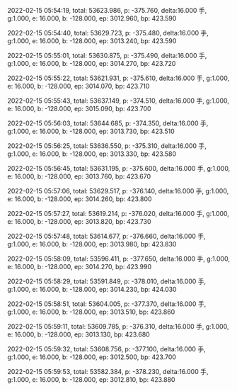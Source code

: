 2022-02-15 05:54:19, total: 53623.986, p: -375.760, delta:16.000 手, g:1.000, e: 16.000, b: -128.000, ep: 3012.960, bp: 423.590

2022-02-15 05:54:40, total: 53629.723, p: -375.480, delta:16.000 手, g:1.000, e: 16.000, b: -128.000, ep: 3013.240, bp: 423.590

2022-02-15 05:55:01, total: 53630.875, p: -375.490, delta:16.000 手, g:1.000, e: 16.000, b: -128.000, ep: 3014.270, bp: 423.720

2022-02-15 05:55:22, total: 53621.931, p: -375.610, delta:16.000 手, g:1.000, e: 16.000, b: -128.000, ep: 3014.070, bp: 423.710

2022-02-15 05:55:43, total: 53637.149, p: -374.510, delta:16.000 手, g:1.000, e: 16.000, b: -128.000, ep: 3015.090, bp: 423.700

2022-02-15 05:56:03, total: 53644.685, p: -374.350, delta:16.000 手, g:1.000, e: 16.000, b: -128.000, ep: 3013.730, bp: 423.510

2022-02-15 05:56:25, total: 53636.550, p: -375.310, delta:16.000 手, g:1.000, e: 16.000, b: -128.000, ep: 3013.330, bp: 423.580

2022-02-15 05:56:45, total: 53631.195, p: -375.600, delta:16.000 手, g:1.000, e: 16.000, b: -128.000, ep: 3013.760, bp: 423.670

2022-02-15 05:57:06, total: 53629.517, p: -376.140, delta:16.000 手, g:1.000, e: 16.000, b: -128.000, ep: 3014.260, bp: 423.800

2022-02-15 05:57:27, total: 53619.214, p: -376.020, delta:16.000 手, g:1.000, e: 16.000, b: -128.000, ep: 3013.820, bp: 423.730

2022-02-15 05:57:48, total: 53614.677, p: -376.660, delta:16.000 手, g:1.000, e: 16.000, b: -128.000, ep: 3013.980, bp: 423.830

2022-02-15 05:58:09, total: 53596.411, p: -377.650, delta:16.000 手, g:1.000, e: 16.000, b: -128.000, ep: 3014.270, bp: 423.990

2022-02-15 05:58:29, total: 53591.849, p: -378.010, delta:16.000 手, g:1.000, e: 16.000, b: -128.000, ep: 3014.230, bp: 424.030

2022-02-15 05:58:51, total: 53604.005, p: -377.370, delta:16.000 手, g:1.000, e: 16.000, b: -128.000, ep: 3013.510, bp: 423.860

2022-02-15 05:59:11, total: 53609.785, p: -376.310, delta:16.000 手, g:1.000, e: 16.000, b: -128.000, ep: 3013.130, bp: 423.680

2022-02-15 05:59:32, total: 53608.756, p: -377.100, delta:16.000 手, g:1.000, e: 16.000, b: -128.000, ep: 3012.500, bp: 423.700

2022-02-15 05:59:53, total: 53582.384, p: -378.230, delta:16.000 手, g:1.000, e: 16.000, b: -128.000, ep: 3012.810, bp: 423.880